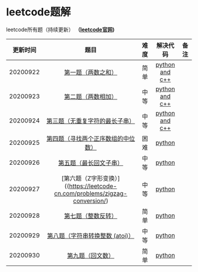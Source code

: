# leetcode题解
leetcode所有题（持续更新）
**（[leetcode官网](https://leetcode-cn.com/problemset/all/))**

| 更新时间 |                             题目                             | 难度 |                           解决代码                           | 备注 |
| :------: | :----------------------------------------------------------: | :--: | :----------------------------------------------------------: | :--- |
| 20200922 | [第一题（两数之和）](https://leetcode-cn.com/problems/two-sum/) | 简单 | [python and c++](https://github.com/Longxiaoze/leetcode/tree/master/0001) |      |
| 20200923 | [第二题（两数相加）](https://leetcode-cn.com/problems/add-two-numbers/) | 中等 | [python and c++](https://github.com/Longxiaoze/leetcode/tree/master/0002) |      |
| 20200924 | [第三题（无重复字符的最长子串）](https://leetcode-cn.com/problems/longest-substring-without-repeating-characters/) | 中等 | [python and c++](https://github.com/Longxiaoze/leetcode/tree/master/0003) |      |
| 20200925 | [第四题（寻找两个正序数组的中位数）](https://leetcode-cn.com/problems/median-of-two-sorted-arrays/) | 困难 | [python](https://github.com/Longxiaoze/leetcode/tree/master/0004) |      |
| 20200926 | [第五题（最长回文子串）](https://leetcode-cn.com/problems/longest-palindromic-substring/) | 中等 | [python](https://github.com/Longxiaoze/leetcode/tree/master/0005) |      |
| 20200927 | [第六题（Z字形变换）]((https://leetcode-cn.com/problems/zigzag-conversion/) | 中等 | [python](https://github.com/Longxiaoze/leetcode/tree/master/0006) |      |
| 20200928 | [第七题（整数反转）](https://leetcode-cn.com/problems/reverse-integer/) | 简单 | [python](https://github.com/Longxiaoze/leetcode/tree/master/0007) |      |
| 20200929 | [第八题（字符串转换整数 (atoi)）](https://leetcode-cn.com/problems/string-to-integer-atoi/) | 中等 | [python](https://github.com/Longxiaoze/leetcode/tree/master/0008) |      |
| 20200930 | [第九题（回文数）](https://leetcode-cn.com/problems/palindrome-number/) | 简单 | [python](https://github.com/Longxiaoze/leetcode/tree/master/0008) |      |
